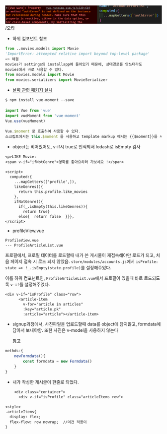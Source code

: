 ![image-20220523221118244](images/image-20220523221118244.png)/오타

- 하위 컴포넌트 참조

```python
from ..movies.models import Movie
'ImportError: attempted relative import beyond top-level package'
=> 해결
movies가 settings의 installapp에 들어있기 때문에, 상대경로를 안쓰더라도
movies에서 바로 사용할 수 있다.
from movies.models import Movie
from movies.serializers import MovieSerializer
```



- [날짜 관련 패키지 설치](https://erim1005.tistory.com/entry/vue-moment-%EC%A0%81%EC%9A%A9-%EB%B0%8F-%EC%82%AC%EC%9A%A9-%EB%B0%A9%EB%B2%95)

```js
$ npm install vue-moment --save

import Vue from 'vue'
import vueMoment from 'vue-moment'
Vue.use(vueMoment)

Vue.$moment 로 호출하여 사용할 수 있다. 
스크립트에서는 this.$moment 를 사용하고 template markup 에서는 {{$moment}}를 사용
```



- object는 비어있어도, v-if시 true로 인식되서 lodash로 isEmpty 검사

```vue
<p>LIKE Movie:
<span v-if="ifNotGenre">영화를 좋아요하러 가보세요 !</span>
    
<script>
  computed:{
    ...mapGetters(['profile',]),       
    likeGenres(){
      return this.profile.like_movies
    },
    ifNotGenre(){
      if(_.isEmpty(this.likeGenres)){
        return true}
      else{  return false  }}},
</script>
```



- profileView.vue

```vue
ProfileView.vue
--- ProfileArticleList.vue
```

프로필에서,  프로필 데이터를 로드할때 
내가 쓴 게시물이 재접속해야만 로드가 되고, 처음 페이지 접속 시 로드 되지 않았음.
`store/modules/accounts.js`에서 `isProfile: state => !_.isEmpty(state.profile)`를 설정해주었다.

이를 하위 컴포넌트인, `ProfileArticleList.vue`에서 프로필이 있을때 바로 로드되도록 `v-if`를 설정해주었다.

```vue
<div v-if="isProfile" class="row">
      <article-item
        v-for="article in articles"
        :key="article.pk"
        :article="article"></article-item>	
```



- signup과정에서, 사진파일을 업로드할때 data를 object에 담지않고, formdata에 담아서 보내야함.
  또한 사진은 v-model을 사용하지 않는다

  [참고]([https://velog.io/@ready2start/DRF-djrestauth%EB%A1%9C-%EC%BB%A4%EC%8A%A4%ED%85%80-%ED%9A%8C%EC%9B%90%EA%B0%80%EC%9E%85-%EA%B5%AC%ED%98%84%ED%95%98%EA%B8%B0](https://velog.io/@ready2start/DRF-djrestauth로-커스텀-회원가입-구현하기))

```js
methds:{
    newFormdata(){
        const formdata = new Formdata()
    }
}
```



- 내가 작성한 게시글이 한줄로 되었다.

```vue
    <div class="container">
      <div v-if="isProfile" class="articleItems row">
          
<style>
.articleItems{
  display: flex;
  flex-flow: row nowrap;  //이건 적용이 
}
```




